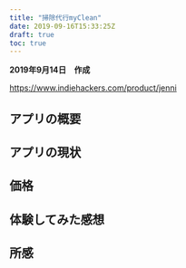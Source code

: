 ```yaml
---
title: "掃除代行myClean"
date: 2019-09-16T15:33:25Z
draft: true
toc: true
---
```


**2019年9月14日　作成**

https://www.indiehackers.com/product/jenni

<!--more-->

## アプリの概要

## アプリの現状

## 価格

## 体験してみた感想

## 所感
